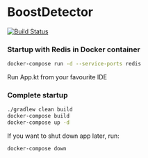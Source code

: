 # BoostDetector
[![Build Status](https://travis-ci.com/galleyltd/BoostDetector.svg?branch=master)](https://travis-ci.com/galleyltd/BoostDetector)

### Startup with Redis in Docker container
```bash
docker-compose run -d --service-ports redis
```

Run App.kt from your favourite IDE

### Complete startup
```bash
./gradlew clean build
docker-compose build
docker-compose up -d
```

If you want to shut down app later, run:
```bash
docker-compose down
```
